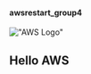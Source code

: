 #### awsrestart_group4
!["AWS Logo"](https://goanna.edu.au/wp-content/uploads/2021/08/logo-aws-restart-2x.png)

## **Hello AWS**


